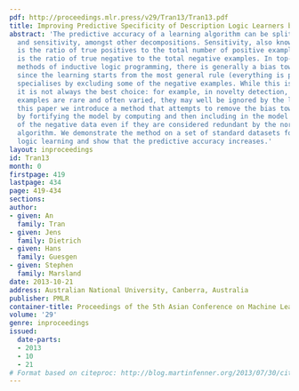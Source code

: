 ```yaml
---
pdf: http://proceedings.mlr.press/v29/Tran13/Tran13.pdf
title: Improving Predictive Specificity of Description Logic Learners by Fortification
abstract: 'The predictive accuracy of a learning algorithm can be split into specificity
  and sensitivity, amongst other decompositions. Sensitivity, also known as completeness,
  is the ratio of true positives to the total number of positive examples, while specificity
  is the ratio of true negative to the total negative examples. In top-down learning
  methods of inductive logic programming, there is generally a bias towards sensitivity,
  since the learning starts from the most general rule (everything is positive) and
  specialises by excluding some of the negative examples. While this is often useful,
  it is not always the best choice: for example, in novelty detection, where the negative
  examples are rare and often varied, they may well be ignored by the learning. In
  this paper we introduce a method that attempts to remove the bias towards sensitivity
  by fortifying the model by computing and then including in the model some descriptions
  of the negative data even if they are considered redundant by the normal learning
  algorithm. We demonstrate the method on a set of standard datasets for description
  logic learning and show that the predictive accuracy increases.'
layout: inproceedings
id: Tran13
month: 0
firstpage: 419
lastpage: 434
page: 419-434
sections: 
author:
- given: An
  family: Tran
- given: Jens
  family: Dietrich
- given: Hans
  family: Guesgen
- given: Stephen
  family: Marsland
date: 2013-10-21
address: Australian National University, Canberra, Australia
publisher: PMLR
container-title: Proceedings of the 5th Asian Conference on Machine Learning
volume: '29'
genre: inproceedings
issued:
  date-parts:
  - 2013
  - 10
  - 21
# Format based on citeproc: http://blog.martinfenner.org/2013/07/30/citeproc-yaml-for-bibliographies/
---
```

